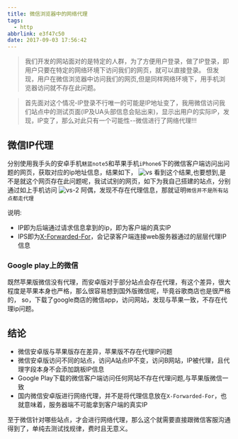 ```yaml
---
title: 微信浏览器中的网络代理
tags:
  - http
abbrlink: e3f47c50
date: 2017-09-03 17:56:42
---
```

> 我们开发的网站面对的是特定的人群，为了方便用户登录，做了IP登录，即用户只要在特定的网络环境下访问我们的网页，就可以直接登录。
但发现，用户在微信浏览器中访问我们的网页,但是同样网络环境下，用手机浏览器访问就不存在此问题。

> 首先面对这个情况-IP登录不行唯一的可能是IP地址变了，我用微信访问我们站点中的测试页面(IP及UA头部信息会贴出来)，显示出用户的实际IP，发现，IP变了，那么对此只有一个可能性--微信进行了网络代理!!!

## 微信IP代理
分别使用我手头的安卓手机`魅蓝note5`和苹果手机`iPhone6`下的微信客户端访问出问题的网页，获取对应的ip地址信息，结果如下，
![vs](http://static.1991421.cn/blog/2017-09-03-101826.jpg)
看到这个结果,也要想到,是不是就这个网页存在此问题呢，我试试别的网页，如下为我自己搭建的站点，分别通过如上手机访问
![vs-2](http://static.1991421.cn/blog/2017-09-03-104109.jpg)
阿偶，发现不存在代理信息，那就证明`微信并不是所有站点都走代理`

说明:

+ IP即为后端通过请求信息拿到的ip，即为客户端的真实IP
+ IPS即为[X-Forwarded-For](https://en.wikipedia.org/wiki/X-Forwarded-For)，会记录客户端连接web服务器通过的层层代理IP信息

### Google play上的微信
既然苹果版微信没有代理，而安卓版对于部分站点会存在代理，有这个差异，很大程度是苹果本身也严格，那么很容易想到国外版微信呢，毕竟谷歌商店也是很严格的，
so，下载了google商店的微信app，访问网站，发现与苹果一致，不存在代理ip问题。

## 结论
+ 微信安卓版与苹果版存在差异，苹果版不存在代理IP问题
+ 微信安卓版访问不同的站点，访问A站点IP不变，访问B网站，IP被代理，且代理字段本身不会添加跳板IP信息
+ Google Play下载的微信客户端访问任何网站不存在代理问题,与苹果版微信一致
+ 国内微信安卓版进行网络代理，并不是将代理信息放在`X-Forwarded-For`，也就意味着，服务器端不可能拿到客户端的真实IP


至于微信针对哪些站点，才会进行网络代理，那么这个就需要直接跟微信客服沟通得到了，单纯去测试找规律，费时且无意义。
